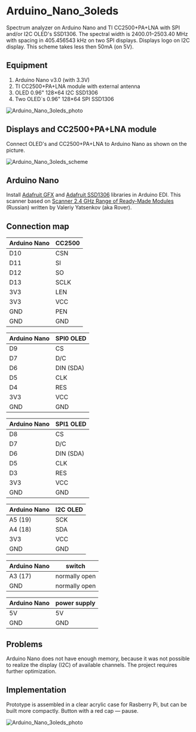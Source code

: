 # Arduino_Nano_3oleds

Spectrum analyzer on Arduino Nano and TI CC2500+PA+LNA with SPI and/or I2C OLED's SSD1306. The spectral width is 2400.01–2503.40 MHz with spacing in 405.456543 kHz on two SPI displays. Displays logo on I2C display. This scheme takes less then 50mA (on 5V).

## Equipment

1. Arduino Nano v3.0 (with 3.3V)
2. TI CC2500+PA+LNA module with external antenna
3. OLED 0.96" 128×64 I2C SSD1306
4. Two OLED`s 0.96" 128×64 SPI SSD1306

![Arduino_Nano_3oleds_photo](https://github.com/Oestoidea/oled-spectrum-analizer/blob/master/Arduino_Nano_3oleds/pics/Arduino_Nano_3oleds.png)

## Displays and CC2500+PA+LNA module

Connect OLED's and CC2500+PA+LNA to Arduino Nano as shown on the picture.

![Arduino_Nano_3oleds_scheme](https://github.com/Oestoidea/oled-spectrum-analizer/blob/master/Arduino_Nano_3oleds/fritzing-scheme/Arduino_Nano_3oleds_bb.png)

## Arduino Nano

Install [Adafruit GFX](https://github.com/adafruit/Adafruit-GFX-Library) and [Adafruit SSD1306](https://github.com/adafruit/Adafruit_SSD1306) libraries in Arduino EDI. This scanner based on [Scanner 2.4 GHz Range of Ready-Made Modules](https://dev.rcopen.com/forum/f8/topic397991) (Russian) written by Valeriy Yatsenkov (aka Rover).

## Connection map

| Arduino Nano | CC2500        |
| ------------ | ------------- |
| D10          | CSN           |
| D11          | SI            |
| D12          | SO            |
| D13          | SCLK          |
| 3V3          | LEN           |
| 3V3          | VCC           |
| GND          | PEN           |
| GND          | GND           |

| Arduino Nano | SPI0 OLED     |
| ------------ | ------------- |
| D9           | CS            |
| D7           | D/C           |
| D6           | DIN (SDA)     |
| D5           | CLK           |
| D4           | RES           |
| 3V3          | VCC           |
| GND          | GND           |

| Arduino Nano | SPI1 OLED     |
| ------------ | ------------- |
| D8           | CS            |
| D7           | D/C           |
| D6           | DIN (SDA)     |
| D5           | CLK           |
| D3           | RES           |
| 3V3          | VCC           |
| GND          | GND           |

| Arduino Nano | I2C OLED      |
| ------------ | ------------- |
| A5 (19)      | SCK           |
| A4 (18)      | SDA           |
| 3V3          | VCC           |
| GND          | GND           |

| Arduino Nano | switch        |
| ------------ | ------------- |
| A3 (17)      | normally open |
| GND          | normally open |

| Arduino Nano | power supply  |
| ------------ | ------------- |
| 5V           | 5V            |
| GND          | GND           |

## Problems

Arduino Nano does not have enough memory, because it was not possible to realize the display (I2C) of available channels. The project requires further optimization.

## Implementation

Prototype is assembled in a clear acrylic case for Rasberry Pi, but can be built more compactly. Button with a red cap — pause.

![Arduino_Nano_3oleds_photo](https://github.com/Oestoidea/oled-spectrum-analizer/blob/master/Arduino_Nano_3oleds/pics/Arduino_Nano_3oleds2.png)
